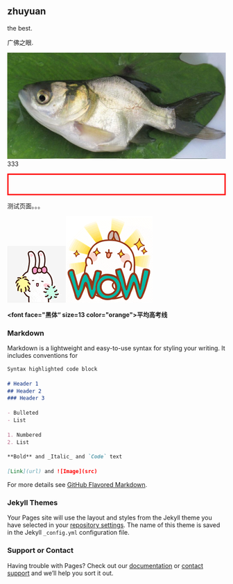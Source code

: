 ## zhuyuan

the best.

广佛之眼.


<img src="3.jpg">333</img>


<html>

<table width=200 height=50 border=3 bordercolor="red" background="green"></table>
  
测试页面。。。
 
  <img src="1.jpg"></img><img src="20.jpg"></img>




<b><font face="黑体“ size=13 color="orange">平均高考线</font></b>



</html>




### Markdown

Markdown is a lightweight and easy-to-use syntax for styling your writing. It includes conventions for

```markdown
Syntax highlighted code block

# Header 1
## Header 2
### Header 3

- Bulleted
- List

1. Numbered
2. List

**Bold** and _Italic_ and `Code` text

[Link](url) and ![Image](src)
```

For more details see [GitHub Flavored Markdown](https://guides.github.com/features/mastering-markdown/).

### Jekyll Themes

Your Pages site will use the layout and styles from the Jekyll theme you have selected in your [repository settings](https://github.com/meatballsoup/meatballsoup.github.io/settings). The name of this theme is saved in the Jekyll `_config.yml` configuration file.

### Support or Contact

Having trouble with Pages? Check out our [documentation](https://help.github.com/categories/github-pages-basics/) or [contact support](https://github.com/contact) and we’ll help you sort it out.
